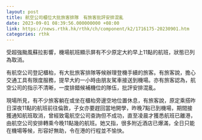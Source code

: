 ```yaml
---
layout: post
title: 航空公司櫃位大批旅客排隊　有旅客批評安排混亂
date: 2023-09-01 08:39:56.000000000 +08:00
link: https://news.rthk.hk/rthk/ch/component/k2/1716175-20230901.htm
categories: rthk
---
```


受超強颱風蘇拉影響，機場航班顯示屏有不少原定大約早上11點的航班，狀態已列為取消。

有航空公司登記櫃枱，有大批旅客排隊等候辦理登機手續的旅客。有旅客說，擔心交通工具有限度服務，提早大約一小時由朋友駕車接送到機場。亦有旅客認為，航空公司的指示不清晰，一度排錯候補機位的隊伍，批評安排混亂。

現場所見，有不少旅客躺在或坐在櫃枱旁邊空地位置休息，有旅客說，原定乘搭昨日深夜11點的航班前往倫敦，子女亦要趕回當地開學，昨晚7點已到機場，期間接獲通知航班取消，曾經致電航空公司查詢但不成功，直至凌晨才獲悉航班已離港，由航空公司安排轉乘今晚11點幾的航班。她又指，很多附近酒店已爆滿，全日只能在機場等候，形容好無助，令在港的行程並不愉快。
